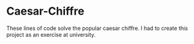# Caesar-Chiffre
These lines of code solve the popular caesar chiffre. I had to create this project as an exercise at university.
